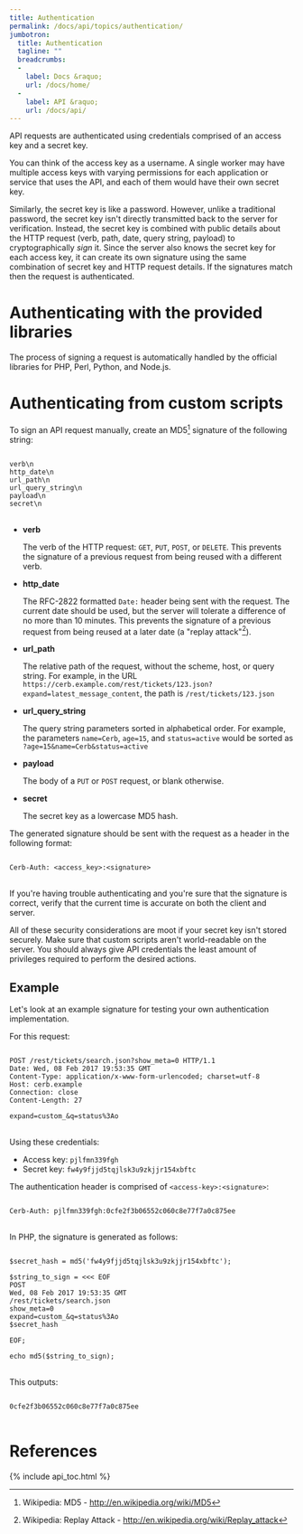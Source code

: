 ```yaml
---
title: Authentication
permalink: /docs/api/topics/authentication/
jumbotron:
  title: Authentication
  tagline: ""
  breadcrumbs:
  -
    label: Docs &raquo;
    url: /docs/home/
  -
    label: API &raquo;
    url: /docs/api/
---
```


API requests are authenticated using credentials comprised of an access key and a secret key.

You can think of the access key as a username.  A single worker may have multiple access keys with varying permissions for each application or service that uses the API, and each of them would have their own secret key.

Similarly, the secret key is like a password.  However, unlike a traditional password, the secret key isn't directly transmitted back to the server for verification.  Instead, the secret key is combined with public details about the HTTP request (verb, path, date, query string, payload) to cryptographically _sign_ it.  Since the server also knows the secret key for each access key, it can create its own signature using the same combination of secret key and HTTP request details.  If the signatures match then the request is authenticated.

# Authenticating with the provided libraries

The process of signing a request is automatically handled by the official libraries for PHP, Perl, Python, and Node.js.

# Authenticating from custom scripts

To sign an API request manually, create an MD5[^md5] signature of the following string:

<pre>
<code class="language-text">
verb\n
http_date\n
url_path\n
url_query_string\n
payload\n
secret\n
</code>
</pre>

* **verb**

	The verb of the HTTP request: `GET`, `PUT`, `POST`, or `DELETE`.  This prevents the signature of a previous request from being reused with a different verb.

* **http_date**

	The RFC-2822 formatted `Date:` header being sent with the request.  The current date should be used, but the server will tolerate a difference of no more than 10 minutes.  This prevents the signature of a previous request from being reused at a later date (a "replay attack"[^replay-attack]).

* **url_path**

	The relative path of the request, without the scheme, host, or query string.  For example, in the URL `https://cerb.example.com/rest/tickets/123.json?expand=latest_message_content`, the path is `/rest/tickets/123.json`
    
* **url_query_string**

	The query string parameters sorted in alphabetical order.  For example, the parameters `name=Cerb`, `age=15`, and `status=active` would be sorted as `?age=15&name=Cerb&status=active`
    
* **payload**
	
	The body of a `PUT` or `POST` request, or blank otherwise.

* **secret**

	The secret key as a lowercase MD5 hash.
    
The generated signature should be sent with the request as a header in the following format:

<pre>
<code class="language-text">
Cerb-Auth: &lt;access_key&gt;:&lt;signature&gt;
</code>
</pre>

<div class="cerb-box note"><p>
	If you're having trouble authenticating and you're sure that the signature is correct, verify that the current time is accurate on both the client and server.
</p></div>

<div class="cerb-box warning"><p>
	All of these security considerations are moot if your secret key isn't stored securely.  Make sure that custom scripts aren't world-readable on the server.  You should always give API credentials the least amount of privileges required to perform the desired actions.
</p></div>

## Example

Let's look at an example signature for testing your own authentication implementation.

For this request:

<pre>
<code class="language-http">
POST /rest/tickets/search.json?show_meta=0 HTTP/1.1
Date: Wed, 08 Feb 2017 19:53:35 GMT
Content-Type: application/x-www-form-urlencoded; charset=utf-8
Host: cerb.example
Connection: close
Content-Length: 27

expand=custom_&q=status%3Ao
</code>
</pre>

Using these credentials:

* Access key: `pjlfmn339fgh`
* Secret key: `fw4y9fjjd5tqjlsk3u9zkjjr154xbftc`

The authentication header is comprised of `<access-key>:<signature>`:

<pre>
<code class="language-http">
Cerb-Auth: pjlfmn339fgh:0cfe2f3b06552c060c8e77f7a0c875ee
</code>
</pre>

In PHP, the signature is generated as follows:

<pre>
<code class="language-php">
$secret_hash = md5('fw4y9fjjd5tqjlsk3u9zkjjr154xbftc');

$string_to_sign = <<< EOF
POST
Wed, 08 Feb 2017 19:53:35 GMT
/rest/tickets/search.json
show_meta=0
expand=custom_&q=status%3Ao
$secret_hash

EOF;

echo md5($string_to_sign);
</code>
</pre>

This outputs:

<pre>
<code class="language-text">
0cfe2f3b06552c060c8e77f7a0c875ee
</code>
</pre>


# References

[^md5]: Wikipedia: MD5 - <http://en.wikipedia.org/wiki/MD5>

[^replay-attack]: Wikipedia: Replay Attack - <http://en.wikipedia.org/wiki/Replay_attack>

{% include api_toc.html %}